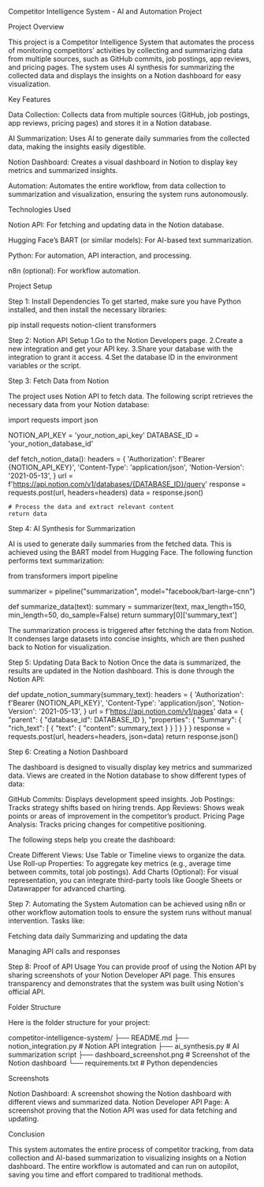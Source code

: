 Competitor Intelligence System - AI and Automation Project

Project Overview

This project is a Competitor Intelligence System that automates the process of monitoring competitors’ activities by collecting and summarizing data from multiple sources, such as GitHub commits, job postings, app reviews, and pricing pages. The system uses AI synthesis for summarizing the collected data and displays the insights on a Notion dashboard for easy visualization.


Key Features

Data Collection: Collects data from multiple sources (GitHub, job postings, app reviews, pricing pages) and stores it in a Notion database.

AI Summarization: Uses AI to generate daily summaries from the collected data, making the insights easily digestible.

Notion Dashboard: Creates a visual dashboard in Notion to display key metrics and summarized insights.

Automation: Automates the entire workflow, from data collection to summarization and visualization, ensuring the system runs autonomously.

Technologies Used

Notion API: For fetching and updating data in the Notion database.

Hugging Face’s BART (or similar models): For AI-based text summarization.

Python: For automation, API interaction, and processing.

n8n (optional): For workflow automation.

Project Setup

Step 1: Install Dependencies
To get started, make sure you have Python installed, and then install the necessary libraries:

pip install requests notion-client transformers

Step 2: Notion API Setup
1.Go to the Notion Developers page.
2.Create a new integration and get your API key.
3.Share your database with the integration to grant it access.
4.Set the database ID in the environment variables or the script.

Step 3: Fetch Data from Notion

The project uses Notion API to fetch data. The following script retrieves the necessary data from your Notion database:

import requests
import json

NOTION_API_KEY = 'your_notion_api_key'
DATABASE_ID = 'your_notion_database_id'

def fetch_notion_data():
    headers = {
        'Authorization': f'Bearer {NOTION_API_KEY}',
        'Content-Type': 'application/json',
        'Notion-Version': '2021-05-13',
    }
    url = f'https://api.notion.com/v1/databases/{DATABASE_ID}/query'
    response = requests.post(url, headers=headers)
    data = response.json()

    # Process the data and extract relevant content
    return data

Step 4: AI Synthesis for Summarization

AI is used to generate daily summaries from the fetched data. This is achieved using the BART model from Hugging Face. The following function performs text summarization:

from transformers import pipeline

summarizer = pipeline("summarization", model="facebook/bart-large-cnn")

def summarize_data(text):
    summary = summarizer(text, max_length=150, min_length=50, do_sample=False)
    return summary[0]['summary_text']


The summarization process is triggered after fetching the data from Notion. It condenses large datasets into concise insights, which are then pushed back to Notion for visualization.

Step 5: Updating Data Back to Notion
Once the data is summarized, the results are updated in the Notion dashboard. This is done through the Notion API:

def update_notion_summary(summary_text):
    headers = {
        'Authorization': f'Bearer {NOTION_API_KEY}',
        'Content-Type': 'application/json',
        'Notion-Version': '2021-05-13',
    }
    url = f'https://api.notion.com/v1/pages'
    data = {
        "parent": { "database_id": DATABASE_ID },
        "properties": {
            "Summary": {
                "rich_text": [
                    {
                        "text": {
                            "content": summary_text
                        }
                    }
                ]
            }
        }
    }
    response = requests.post(url, headers=headers, json=data)
    return response.json()


Step 6: Creating a Notion Dashboard

The dashboard is designed to visually display key metrics and summarized data. Views are created in the Notion database to show different types of data:

GitHub Commits: Displays development speed insights.
Job Postings: Tracks strategy shifts based on hiring trends.
App Reviews: Shows weak points or areas of improvement in the competitor’s product.
Pricing Page Analysis: Tracks pricing changes for competitive positioning.

The following steps help you create the dashboard:

Create Different Views: Use Table or Timeline views to organize the data.
Use Roll-up Properties: To aggregate key metrics (e.g., average time between commits, total job postings).
Add Charts (Optional): For visual representation, you can integrate third-party tools like Google Sheets or Datawrapper for advanced charting.

Step 7: Automating the System
Automation can be achieved using n8n or other workflow automation tools to ensure the system runs without manual intervention. Tasks like:

Fetching data daily
Summarizing and updating the data

Managing API calls and responses

Step 8: Proof of API Usage
You can provide proof of using the Notion API by sharing screenshots of your Notion Developer API page. This ensures transparency and demonstrates that the system was built using Notion's official API.

Folder Structure

Here is the folder structure for your project:

competitor-intelligence-system/
├── README.md
├── notion_integration.py  # Notion API integration
├── ai_synthesis.py       # AI summarization script
├── dashboard_screenshot.png  # Screenshot of the Notion dashboard
└── requirements.txt      # Python dependencies


Screenshots

Notion Dashboard: A screenshot showing the Notion dashboard with different views and summarized data.
Notion Developer API Page: A screenshot proving that the Notion API was used for data fetching and updating.

Conclusion

This system automates the entire process of competitor tracking, from data collection and AI-based summarization to visualizing insights on a Notion dashboard. The entire workflow is automated and can run on autopilot, saving you time and effort compared to traditional methods.